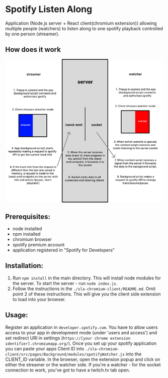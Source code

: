 # Spotify Listen Along
Application (Node.js server + React client(chromium extension)) allowing multiple people (watchers) to listen along to one spotify playback controlled by one person (streamer).
## How does it work
![SLA diagram](./SLAdiagram.png)
## Prerequisites:
<ul>
  <li>node installed</li>
  <li>npm installed</li>
  <li>chromium browser</li>
  <li>spotify premium account</li>
  <li>application registered in "Spotify for Developers"</li>
</ul>

## Installation:

1. Run ```npm install``` in the main directory. This will install node modules for the server. To start the server - run ```node index.js```.
2. Follow the instructions in the ```./sla-chromium-client/README.md```. Omit point 2 of these instructions. This will give you the client side extension to load into your browser.

## Usage:
Register an application in ```developer.spotify.com```. You have to allow users access to your app in development mode (under 'users and access') and set redirect URI in settings (```https://[your chrome extension identifier].chromiumapp.org/```).
Once you set up your spotify application you can paste your apps Client ID into ```./sla-chromium-client/src/pages/Background/modules/spotifyWatcher.js``` into the CLIENT_ID variable.
In the browser, open the extension popup and click on either the streamer or the watcher side. If you're a watcher - for the socket connection to work, you've got to have a twitch.tv tab open.